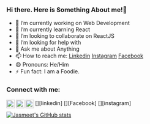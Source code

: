 ### Hi there. Here is Something About me!👋

- 🔭 I’m currently working on Web Development
- 🌱 I’m currently learning React
- 👯 I’m looking to collaborate on ReactJS
- 🤔 I’m looking for help with 
- 💬 Ask me about Anything
- 📫 How to reach me: [Linkedin](https://www.linkedin.com/in/jasspn2014) [Instagram](https://www.instagram.com/im_jasmeetsingh) [Facebook](https://www.facebook.com/jasspn2014)
- 😄 Pronouns: He/Him
- ⚡ Fun fact: I am a Foodie.

### Connect with me:

[<img align="left" alt="jasspn2014 | LinkedIn" width="22px" src="https://cdn.jsdelivr.net/npm/simple-icons@v3/icons/linkedin.svg" />][linkedin]
[<img align="left" alt="jasspn2014 | Twitter" width="22px" src="https://cdn.jsdelivr.net/npm/simple-icons@v3/icons/facebook.svg" />][Facebook]
[<img align="left" alt="jasspn2014 | Instagram" width="22px" src="https://cdn.jsdelivr.net/npm/simple-icons@v3/icons/instagram.svg" />][instagram]

[![Jasmeet's GitHub stats](https://github-readme-stats.vercel.app/api?username=jasspn2014)](https://github.com/jasspn2014/github-readme-stats)
